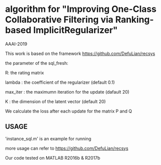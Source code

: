 # algorithm for "Improving One-Class Collaborative Filtering via Ranking-based ImplicitRegularizer"
AAAI-2019

This work is based on the framework https://github.com/DefuLian/recsys 

the parameter of the sql_fresh:

R: the rating matrix

lambda : the coefficient of the regularizer (default 0.1)

max_iter : the maximumn iteration for the update (dafault 20)

K : the dimension of the latent vector (default 20)

We calculate the loss after each update for the matrix P and Q


## USAGE
'instance_sql.m' is an example for running

more usage can refer to https://github.com/DefuLian/recsys

Our code tested on MATLAB R2016b & R2017b
